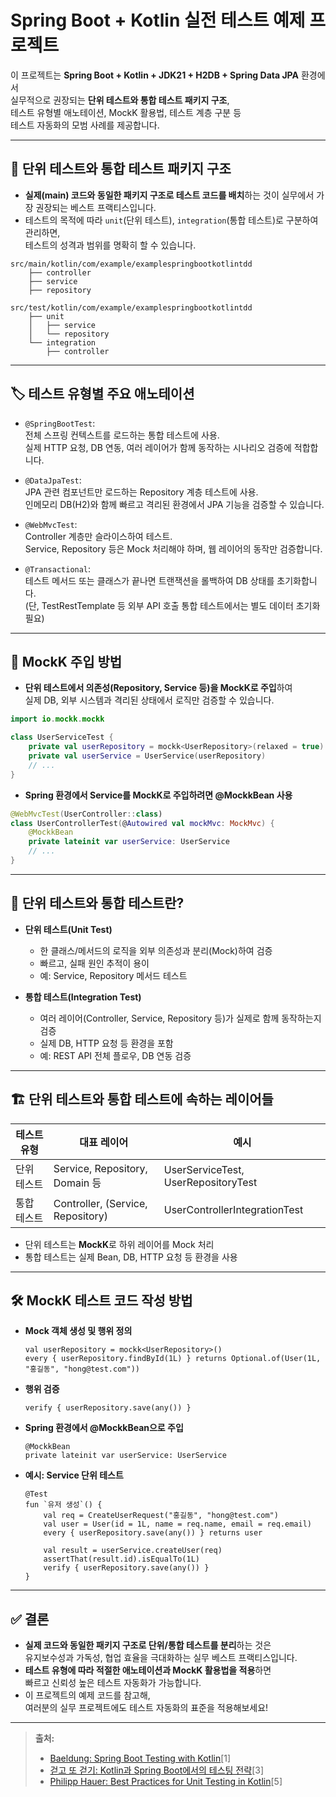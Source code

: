 # Spring Boot + Kotlin 실전 테스트 예제 프로젝트

이 프로젝트는 **Spring Boot + Kotlin + JDK21 + H2DB + Spring Data JPA** 환경에서  
실무적으로 권장되는 **단위 테스트와 통합 테스트 패키지 구조**,  
테스트 유형별 애노테이션, MockK 활용법, 테스트 계층 구분 등  
테스트 자동화의 모범 사례를 제공합니다.

---

## 📁 단위 테스트와 통합 테스트 패키지 구조

- **실제(main) 코드와 동일한 패키지 구조로 테스트 코드를 배치**하는 것이 실무에서 가장 권장되는 베스트 프랙티스입니다.
- 테스트의 목적에 따라 `unit`(단위 테스트), `integration`(통합 테스트)로 구분하여 관리하면,  
  테스트의 성격과 범위를 명확히 할 수 있습니다.

```text
src/main/kotlin/com/example/examplespringbootkotlintdd
    ├── controller
    ├── service
    ├── repository

src/test/kotlin/com/example/examplespringbootkotlintdd
    ├── unit
    │   ├── service
    │   └── repository
    └── integration
        ├── controller
```

---

## 🏷️ 테스트 유형별 주요 애노테이션

- `@SpringBootTest`:  
  전체 스프링 컨텍스트를 로드하는 통합 테스트에 사용.  
  실제 HTTP 요청, DB 연동, 여러 레이어가 함께 동작하는 시나리오 검증에 적합합니다.

- `@DataJpaTest`:  
  JPA 관련 컴포넌트만 로드하는 Repository 계층 테스트에 사용.  
  인메모리 DB(H2)와 함께 빠르고 격리된 환경에서 JPA 기능을 검증할 수 있습니다.

- `@WebMvcTest`:  
  Controller 계층만 슬라이스하여 테스트.  
  Service, Repository 등은 Mock 처리해야 하며, 웹 레이어의 동작만 검증합니다.

- `@Transactional`:  
  테스트 메서드 또는 클래스가 끝나면 트랜잭션을 롤백하여 DB 상태를 초기화합니다.  
  (단, TestRestTemplate 등 외부 API 호출 통합 테스트에서는 별도 데이터 초기화 필요)

---

## 🧩 MockK 주입 방법

- **단위 테스트에서 의존성(Repository, Service 등)을 MockK로 주입**하여  
  실제 DB, 외부 시스템과 격리된 상태에서 로직만 검증할 수 있습니다.

```kotlin
import io.mockk.mockk

class UserServiceTest {
    private val userRepository = mockk<UserRepository>(relaxed = true)
    private val userService = UserService(userRepository)
    // ...
}
```

- **Spring 환경에서 Service를 MockK로 주입하려면 @MockkBean 사용**

```kotlin
@WebMvcTest(UserController::class)
class UserControllerTest(@Autowired val mockMvc: MockMvc) {
    @MockkBean
    private lateinit var userService: UserService
    // ...
}
```

---

## 🧪 단위 테스트와 통합 테스트란?

- **단위 테스트(Unit Test)**
    - 한 클래스/메서드의 로직을 외부 의존성과 분리(Mock)하여 검증
    - 빠르고, 실패 원인 추적이 용이
    - 예: Service, Repository 메서드 테스트

- **통합 테스트(Integration Test)**
    - 여러 레이어(Controller, Service, Repository 등)가 실제로 함께 동작하는지 검증
    - 실제 DB, HTTP 요청 등 환경을 포함
    - 예: REST API 전체 플로우, DB 연동 검증

---

## 🏗️ 단위 테스트와 통합 테스트에 속하는 레이어들

| 테스트 유형 | 대표 레이어                            | 예시                                  |
|--------|-----------------------------------|-------------------------------------|
| 단위 테스트 | Service, Repository, Domain 등     | UserServiceTest, UserRepositoryTest |
| 통합 테스트 | Controller, (Service, Repository) | UserControllerIntegrationTest       |

- 단위 테스트는 **MockK**로 하위 레이어를 Mock 처리
- 통합 테스트는 실제 Bean, DB, HTTP 요청 등 환경을 사용

---

## 🛠️ MockK 테스트 코드 작성 방법

- **Mock 객체 생성 및 행위 정의**
    ```
    val userRepository = mockk<UserRepository>()
    every { userRepository.findById(1L) } returns Optional.of(User(1L, "홍길동", "hong@test.com"))
    ```

- **행위 검증**
    ```
    verify { userRepository.save(any()) }
    ```

- **Spring 환경에서 @MockkBean으로 주입**
    ```
    @MockkBean
    private lateinit var userService: UserService
    ```

- **예시: Service 단위 테스트**
    ```
    @Test
    fun `유저 생성`() {
        val req = CreateUserRequest("홍길동", "hong@test.com")
        val user = User(id = 1L, name = req.name, email = req.email)
        every { userRepository.save(any()) } returns user

        val result = userService.createUser(req)
        assertThat(result.id).isEqualTo(1L)
        verify { userRepository.save(any()) }
    }
    ```

---

## ✅ 결론

- **실제 코드와 동일한 패키지 구조로 단위/통합 테스트를 분리**하는 것은  
  유지보수성과 가독성, 협업 효율을 극대화하는 실무 베스트 프랙티스입니다.
- **테스트 유형에 따라 적절한 애노테이션과 MockK 활용법을 적용**하면  
  빠르고 신뢰성 높은 테스트 자동화가 가능합니다.
- 이 프로젝트의 예제 코드를 참고해,  
  여러분의 실무 프로젝트에도 테스트 자동화의 표준을 적용해보세요!

---

> **출처:**
> - [Baeldung: Spring Boot Testing with Kotlin](https://www.baeldung.com/kotlin/spring-boot-testing)[1]
> - [걷고 또 걷기: Kotlin과 Spring Boot에서의 테스팅 전략](https://walking-and-walking.com/entry/Kotlin%EA%B3%BC-Spring-Boot%EC%97%90%EC%84%9C%EC%9D%98-%ED%85%8C%EC%8A%A4%ED%8C%85-%EC%A0%84%EB%9E%B5)[3]
> - [Philipp Hauer: Best Practices for Unit Testing in Kotlin](https://phauer.com/2018/best-practices-unit-testing-kotlin/)[5]